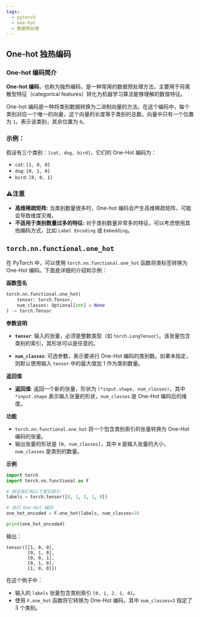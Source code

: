 ```yaml
---
tags:
  - pytorch
  - one-hot
  - 数据预处理
---
```

## One-hot 独热编码

### One-hot 编码简介

**One-hot 编码**，也称为独热编码，是一种常用的数据预处理方法，主要用于将离散型特征（categorical features）转化为机器学习算法能够理解的数值特征。

One-hot 编码是一种将类别数据转换为二进制向量的方法。在这个编码中，每个类别对应一个唯一的向量，这个向量的长度等于类别的总数。向量中只有一个位置为 `1`，表示该类别，其余位置为 `0`。

### 示例：

假设有三个类别：`[cat, dog, bird]`，它们的 One-Hot 编码为：
- `cat`: `[1, 0, 0]`
- `dog`: `[0, 1, 0]`
- `bird`: `[0, 0, 1]`

### ⚠️注意

- **高维稀疏矩阵:** 当类别数量很多时，One-hot 编码会产生高维稀疏矩阵，可能会导致维度灾难。
- **不适用于类别数量过多的特征:** 对于类别数量非常多的特征，可以考虑使用其他编码方式，比如 `Label Encoding` 或 `Embedding`。

## `torch.nn.functional.one_hot`

在 PyTorch 中，可以使用 `torch.nn.functional.one_hot` 函数将类标签转换为 One-Hot 编码。下面是详细的介绍和示例：

**函数签名**

```python
torch.nn.functional.one_hot(
    tensor: torch.Tensor,
    num_classes: Optional[int] = None
) -> torch.Tensor
```

**参数说明**

- **`tensor`**: 输入的张量，必须是整数类型（如 `torch.LongTensor`）。该张量包含类别的索引，其形状可以是任意的。

- **`num_classes`**: 可选参数，表示要进行 One-Hot 编码的类别数。如果未指定，则默认使用输入 `tensor` 中的最大值加 1 作为类别数量。

**返回值**

- **返回值**: 返回一个新的张量，形状为 `(*input.shape, num_classes)`，其中 `*input.shape` 表示输入张量的形状，`num_classes` 是 One-Hot 编码后的维度。

**功能**

- `torch.nn.functional.one_hot` 将一个包含类别索引的张量转换为 One-Hot 编码的张量。
- 输出张量的形状是 `[N, num_classes]`，其中 `N` 是输入张量的大小，`num_classes` 是类别的数量。

**示例**

```python
import torch
import torch.nn.functional as F

# 假设我们有以下类别索引
labels = torch.tensor([0, 1, 2, 1, 0])

# 进行 One-Hot 编码
one_hot_encoded = F.one_hot(labels, num_classes=3)

print(one_hot_encoded)
```

输出：

```
tensor([[1, 0, 0],
        [0, 1, 0],
        [0, 0, 1],
        [0, 1, 0],
        [1, 0, 0]])
```

在这个例子中：

- 输入的 `labels` 张量包含类别索引 `[0, 1, 2, 1, 0]`。
- 使用 `F.one_hot` 函数将它转换为 One-Hot 编码，其中 `num_classes=3` 指定了 3 个类别。


